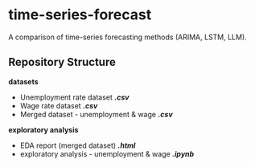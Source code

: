 # time-series-forecast
A comparison of time-series forecasting methods (ARIMA, LSTM, LLM). 

## Repository Structure
**datasets**
- Unemployment rate dataset ***.csv***
- Wage rate dataset ***.csv***
- Merged dataset - unemployment & wage ***.csv***

**exploratory analysis**
- EDA report (merged dataset) ***.html***
- exploratory analysis - unemployment & wage ***.ipynb***

